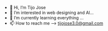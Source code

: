 - 👋 Hi, I’m Tijo Jose
- 👀 I’m interested in web designing and AI...
- 🌱 I’m currently learning everything ...
- 📫 How to reach me --> tijojose3.0@gmail.com

<!---
Tijo333/Tijo333 is a ✨ special ✨ repository because its `README.md` (this file) appears on your GitHub profile.
You can click the Preview link to take a look at your changes.
--->

